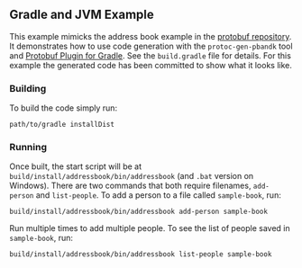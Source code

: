 ## Gradle and JVM Example

This example mimicks the address book example in the [protobuf repository](https://github.com/google/protobuf). It
demonstrates how to use code generation with the `protoc-gen-pbandk` tool and
[Protobuf Plugin for Gradle](https://github.com/google/protobuf-gradle-plugin). See the `build.gradle` file for details.
For this example the generated code has been committed to show what it looks like.

### Building

To build the code simply run:

    path/to/gradle installDist

### Running

Once built, the start script will be at `build/install/addressbook/bin/addressbook` (and `.bat` version on Windows).
There are two commands that both require filenames, `add-person` and `list-people`. To add a person to a file called
`sample-book`, run:

    build/install/addressbook/bin/addressbook add-person sample-book

Run multiple times to add multiple people. To see the list of people saved in `sample-book`, run:

    build/install/addressbook/bin/addressbook list-people sample-book